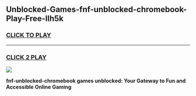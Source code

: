 
## Unblocked-Games-fnf-unblocked-chromebook-Play-Free-llh5k
<h3>
<a href="https://premium76.site?title=fnf-unblocked-chromebook&ref=18A1">CLICK TO PLAY</a></h3>
<hr>

<h3>
<a href="https://premium76.site?title=fnf-unblocked-chromebook&ref=18A1">CLICK 2 PLAY</a>
  
</h3>

<a href="https://premium76.site?title=fnf-unblocked-chromebook&ref=18A1"><img src="https://clearcache.store/games.png"></a>


**fnf-unblocked-chromebook games unblocked: Your Gateway to Fun and Accessible Online Gaming**
